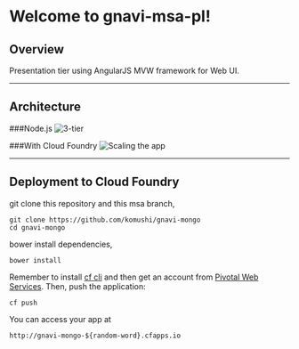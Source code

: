 Welcome to gnavi-msa-pl!
===================

Overview
-------------

Presentation tier using AngularJS MVW framework for Web UI.

----------
Architecture
-------------
###Node.js
![3-tier](https://raw.githubusercontent.com/komushi/gnavi-mongo/master/images/architecture.png)

###With Cloud Foundry
![Scaling the app](https://raw.githubusercontent.com/komushi/gnavi-mongo/master/images/cf.png)

-------------
Deployment to Cloud Foundry
-------------
git clone this repository and this msa branch,
```
git clone https://github.com/komushi/gnavi-mongo
cd gnavi-mongo
```

bower install dependencies,
```
bower install
```

Remember to install [cf cli](https://github.com/cloudfoundry/cli/releases) and then get an account from [Pivotal Web Services](http://run.pivotal.io/).
Then, push the application:
```
cf push
```

You can access your app at 
```
http://gnavi-mongo-${random-word}.cfapps.io
```